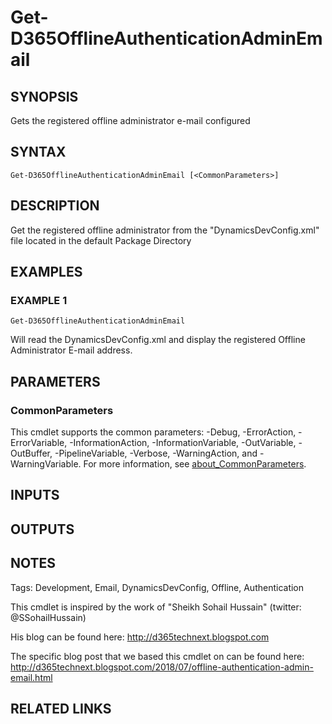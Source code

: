 ﻿---
external help file: d365fo.tools-help.xml
Module Name: d365fo.tools
online version:
schema: 2.0.0
---

# Get-D365OfflineAuthenticationAdminEmail

## SYNOPSIS
Gets the registered offline administrator e-mail configured

## SYNTAX

```
Get-D365OfflineAuthenticationAdminEmail [<CommonParameters>]
```

## DESCRIPTION
Get the registered offline administrator from the "DynamicsDevConfig.xml" file located in the default Package Directory

## EXAMPLES

### EXAMPLE 1
```
Get-D365OfflineAuthenticationAdminEmail
```

Will read the DynamicsDevConfig.xml and display the registered Offline Administrator E-mail address.

## PARAMETERS

### CommonParameters
This cmdlet supports the common parameters: -Debug, -ErrorAction, -ErrorVariable, -InformationAction, -InformationVariable, -OutVariable, -OutBuffer, -PipelineVariable, -Verbose, -WarningAction, and -WarningVariable. For more information, see [about_CommonParameters](http://go.microsoft.com/fwlink/?LinkID=113216).

## INPUTS

## OUTPUTS

## NOTES
Tags: Development, Email, DynamicsDevConfig, Offline, Authentication

This cmdlet is inspired by the work of "Sheikh Sohail Hussain" (twitter: @SSohailHussain)

His blog can be found here:
http://d365technext.blogspot.com

The specific blog post that we based this cmdlet on can be found here:
http://d365technext.blogspot.com/2018/07/offline-authentication-admin-email.html

## RELATED LINKS
